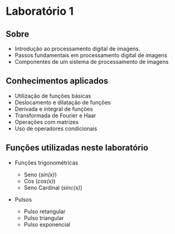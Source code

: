 # Laboratório 1

## Sobre
* Introdução ao processamento digital de imagens.
* Passos fundamentais em processamento digital de imagens
* Componentes de um sistema de processamento de imagens

## Conhecimentos aplicados
  * Utilização de funções básicas
  * Deslocamento e dilatação de funções
  * Derivada e integral de funções
  * Transformada de Fourier e Haar
  * Operações com matrizes
  * Uso de operadores condicionais
  
## Funções utilizadas neste laboratório
* Funções trigonométricas
  * Seno (_sin(x)_)
  * Cos (_cos(x)_)  
  * Seno Cardinal (_sinc(x)_)

* Pulsos
  * Pulso retangular
  * Pulso triangular
  * Pulso exponencial
